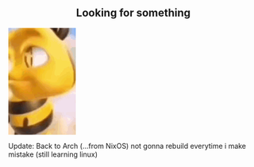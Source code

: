 <h2 align="center">Looking for something</h2>


<img align="middle" src="./assets/bumble-bee-sus.gif"/>

Update: Back to Arch (...from NixOS)
not gonna rebuild everytime i make mistake (still learning linux)

<!--I use NixOS BTW!  -->
<!--*... said ex-Arch User casually.*-->

<!---  👋 Hi, I’m @jd1t25
- 🌱 Now learning....NixOS
- 👨‍💻 Currently interested on how movies are created & rated
- 📖 Reading GEB(Gödel, Escher, Bach) by Douglas R. Hofstadter ( If anyone has exp in any of this field , I am open for discussion )  


- 📺 Make your Day
https://www.youtube.com/watch?v=Kk1hNGbEGRI
(Not RickRoll)

<br><br>

<h3 align="left">Dabble With</h3>
<p align="left"> <a href="https://www.w3schools.com/cpp/" target="_blank" rel="noreferrer"> <img src="https://raw.githubusercontent.com/devicons/devicon/master/icons/cplusplus/cplusplus-original.svg" alt="cplusplus" width="40" height="40"/> </a> <a href="https://www.w3schools.com/css/" target="_blank" rel="noreferrer"> <img src="https://raw.githubusercontent.com/devicons/devicon/master/icons/css3/css3-original-wordmark.svg" alt="css3" width="40" height="40"/> </a> <a href="https://www.w3.org/html/" target="_blank" rel="noreferrer"> <img src="https://raw.githubusercontent.com/devicons/devicon/master/icons/html5/html5-original-wordmark.svg" alt="html5" width="40" height="40"/> </a> <a href="https://www.linux.org/" target="_blank" rel="noreferrer"> <img src="https://raw.githubusercontent.com/devicons/devicon/master/icons/linux/linux-original.svg" alt="linux" width="40" height="40"/> </a> <a href="https://www.python.org" target="_blank" rel="noreferrer"> <img src="https://raw.githubusercontent.com/devicons/devicon/master/icons/python/python-original.svg" alt="python" width="40" height="40"/> </a> <a href="https://sass-lang.com" target="_blank" rel="noreferrer"> <img src="https://raw.githubusercontent.com/devicons/devicon/master/icons/sass/sass-original.svg" alt="sass" width="40" height="40"/> </a> <a href="https://unity.com/" target="_blank" rel="noreferrer"> <img src="https://www.vectorlogo.zone/logos/unity3d/unity3d-icon.svg" alt="unity" width="40" height="40"/> </a> </p>
--->

<!---
jd1t25/jd1t25 is a ✨ special ✨ repository because its `README.md` (this file) appears on your GitHub profile.
You can click the Preview link to take a look at your changes.
--->
